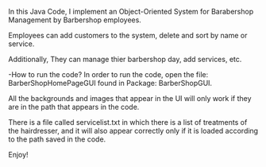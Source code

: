 In this Java Code, I implement an Object-Oriented System for Barabershop Management by Barbershop employees.

Employees can add customers to the system, delete and sort by name or service.

Additionally, They can manage thier barbershop day, add services, etc.

-How to run the code?
In order to run the code, open the file: BarberShopHomePageGUI found in Package: BarberShopGUI.

All the backgrounds and images that appear in the UI will only work if they are in the path that appears in the code.

There is a file called servicelist.txt in which there is a list of treatments of the hairdresser,
and it will also appear correctly only if it is loaded according to the path saved in the code.

Enjoy!

